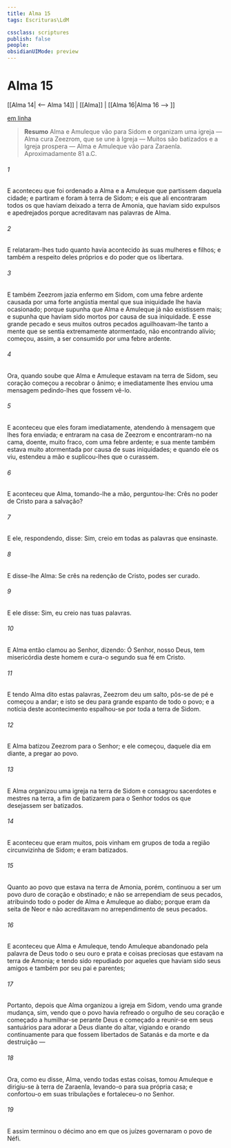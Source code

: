 ```yaml
---
title: Alma 15
tags: Escrituras\LdM

cssclass: scriptures
publish: false
people:
obsidianUIMode: preview
---
```


# Alma 15
[[Alma 14| <-- Alma 14]] | [[Alma]] | [[Alma 16|Alma 16 --> ]]

[em linha](https://churchofjesuschrist.org/study/scriptures/bofm/alma/15?lang=por)

> __Resumo__
Alma e Amuleque vão para Sidom e organizam uma igreja — Alma cura Zeezrom, que se une à Igreja — Muitos são batizados e a Igreja prospera — Alma e Amuleque vão para Zaraenla. Aproximadamente 81 a.C.

###### 1 
E aconteceu que foi ordenado a Alma e a Amuleque que partissem daquela cidade; e partiram e foram à terra de Sidom; e eis que ali encontraram todos os que haviam deixado a terra de Amonia, que haviam sido expulsos e apedrejados porque acreditavam nas palavras de Alma.

###### 2 
E relataram-lhes tudo quanto havia acontecido às suas mulheres e filhos; e também a respeito deles próprios e do poder que os libertara.

###### 3 
E também Zeezrom jazia enfermo em Sidom, com uma febre ardente causada por uma forte angústia mental que sua iniquidade lhe havia ocasionado; porque supunha que Alma e Amuleque já não existissem mais; e supunha que haviam sido mortos por causa de sua iniquidade. E esse grande pecado e seus muitos outros pecados aguilhoavam-lhe tanto a mente que se sentia extremamente atormentado, não encontrando alívio; começou, assim, a ser consumido por uma febre ardente.

###### 4 
Ora, quando soube que Alma e Amuleque estavam na terra de Sidom, seu coração começou a recobrar o ânimo; e imediatamente lhes enviou uma mensagem pedindo-lhes que fossem vê-lo.

###### 5 
E aconteceu que eles foram imediatamente, atendendo à mensagem que lhes fora enviada; e entraram na casa de Zeezrom e encontraram-no na cama, doente, muito fraco, com uma febre ardente; e sua mente também estava muito atormentada por causa de suas iniquidades; e quando ele os viu, estendeu a mão e suplicou-lhes que o curassem.

###### 6 
E aconteceu que Alma, tomando-lhe a mão, perguntou-lhe: Crês no poder de Cristo para a salvação?

###### 7 
E ele, respondendo, disse: Sim, creio em todas as palavras que ensinaste.

###### 8 
E disse-lhe Alma: Se crês na redenção de Cristo, podes ser curado.

###### 9 
E ele disse: Sim, eu creio nas tuas palavras.

###### 10 
E Alma então clamou ao Senhor, dizendo: Ó Senhor, nosso Deus, tem misericórdia deste homem e cura-o segundo sua fé em Cristo.

###### 11 
E tendo Alma dito estas palavras, Zeezrom deu um salto, pôs-se de pé e começou a andar; e isto se deu para grande espanto de todo o povo; e a notícia deste acontecimento espalhou-se por toda a terra de Sidom.

###### 12 
E Alma batizou Zeezrom para o Senhor; e ele começou, daquele dia em diante, a pregar ao povo.

###### 13 
E Alma organizou uma igreja na terra de Sidom e consagrou sacerdotes e mestres na terra, a fim de batizarem para o Senhor todos os que desejassem ser batizados.

###### 14 
E aconteceu que eram muitos, pois vinham em grupos de toda a região circunvizinha de Sidom; e eram batizados.

###### 15 
Quanto ao povo que estava na terra de Amonia, porém, continuou a ser um povo duro de coração e obstinado; e não se arrependiam de seus pecados, atribuindo todo o poder de Alma e Amuleque ao diabo; porque eram da seita de Neor e não acreditavam no arrependimento de seus pecados.

###### 16 
E aconteceu que Alma e Amuleque, tendo Amuleque abandonado pela palavra de Deus todo o seu ouro e prata e coisas preciosas que estavam na terra de Amonia; e tendo sido repudiado por aqueles que haviam sido seus amigos e também por seu pai e parentes;

###### 17 
Portanto, depois que Alma organizou a igreja em Sidom, vendo uma grande mudança, sim, vendo que o povo havia refreado o orgulho de seu coração e começado a humilhar-se perante Deus e começado a reunir-se em seus santuários para adorar a Deus diante do altar, vigiando e orando continuamente para que fossem libertados de Satanás e da morte e da destruição —

###### 18 
Ora, como eu disse, Alma, vendo todas estas coisas, tomou Amuleque e dirigiu-se à terra de Zaraenla, levando-o para sua própria casa; e confortou-o em suas tribulações e fortaleceu-o no Senhor.

###### 19 
E assim terminou o décimo ano em que os juízes governaram o povo de Néfi.

